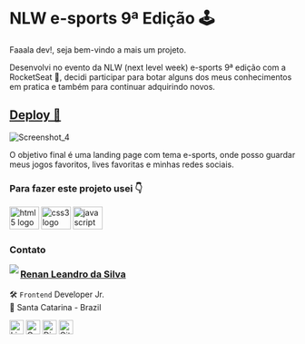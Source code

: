 # NLW e-sports 9ª Edição 🕹

Faaala dev!, seja bem-vindo a mais um projeto.

Desenvolvi no evento da NLW (next level week) e-sports 9ª edição com a RocketSeat 🚀, decidi participar para botar alguns dos meus conhecimentos em pratica e também para continuar adquirindo novos.

## <a href="https://renyzeraa.github.io/lp-e-sports" > Deploy 🛫 </a>
![Screenshot_4](https://user-images.githubusercontent.com/101990719/189555776-82adc307-5d91-4d09-826e-e8746c4e2ece.png)

O objetivo final é uma landing page com tema e-sports, onde posso guardar meus jogos favoritos, lives favoritas e minhas redes sociais.

### Para fazer este projeto usei 👇

<span>
  <img src="https://cdn.jsdelivr.net/gh/devicons/devicon/icons/html5/html5-original.svg" height="40" width="52" alt="html5 logo"  />
  <img src="https://cdn.jsdelivr.net/gh/devicons/devicon/icons/css3/css3-original.svg" height="40" width="52" alt="css3 logo"  />
  <img src="https://cdn.jsdelivr.net/gh/devicons/devicon/icons/javascript/javascript-original.svg" height="40" width="52" alt="javascript logo"  />
</span>

### Contato

<img align="left" src="https://www.github.com/renyzeraa.png?size=150">

### [**Renan Leandro da Silva**](https://github.com/renyzeraa)

🛠 `Frontend` Developer Jr. <br>
📍 Santa Catarina - Brazil

<a href="https://www.linkedin.com/in/renyzeraa" target="_blank"><img src="https://img.shields.io/badge/LinkedIn-0077B5?style=flat&logo=linkedin&logoColor=white" alt="LinkedIn Badge" height="25"></a>&nbsp;<a href="mailto:renansilvaytb@gmail.com" target="_blank"><img src="https://img.shields.io/badge/Gmail-D14836?style=flat&logo=gmail&logoColor=white" alt="Gmail Badge" height="25"></a>&nbsp;<a href="#"><img src="https://img.shields.io/badge/Discord-%237289DA.svg?logo=discord&logoColor=white" title="renan_s#7826" alt="Discord Badge" height="25"></a>&nbsp;<a href="https://www.github.com/renyzeraa" target="_blank"><img src="https://img.shields.io/badge/GitHub-100000?style=flat&logo=github&logoColor=white" alt="GitHub Badge" height="25"></a>&nbsp;
